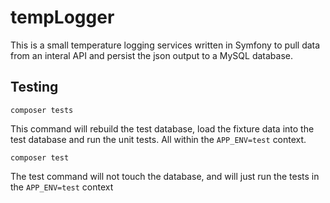# tempLogger
This is a small temperature logging services written in Symfony to pull data from an interal API and persist the json 
output to a MySQL database.


## Testing

```shell
composer tests
```

This command will rebuild the test database, load the fixture data into the test database and run the unit tests. All
within the `APP_ENV=test` context.

```shell
composer test
```

The test command will not touch the database, and will just run the tests in the `APP_ENV=test` context
